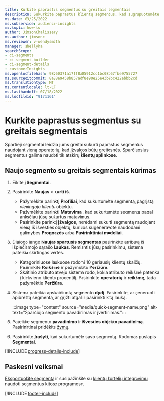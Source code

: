 ```yaml
---
title: Kurkite paprastus segmentus su greitais segmentais
description: Sukurkite paprastus klientų segmentus, kad sugrupuotumėte juos pagal įvairius atributus.
ms.date: 03/25/2022
ms.subservice: audience-insights
ms.topic: how-to
author: JimsonChalissery
ms.author: jimsonc
ms.reviewer: v-wendysmith
manager: shellyha
searchScope:
- ci-segments
- ci-segment-builder
- ci-segment-details
- customerInsights
ms.openlocfilehash: 98260371a17ff8a05912cc1bc08c67fbe9755727
ms.sourcegitcommit: 8a28e9458b857adf8e90e25e43b9bc422ebbb2cd
ms.translationtype: MT
ms.contentlocale: lt-LT
ms.lasthandoff: 07/18/2022
ms.locfileid: "9171161"
---
```

# <a name="create-simple-segments-with-quick-segments"></a>Kurkite paprastus segmentus su greitais segmentais

Spartieji segmentai leidžia jums greitai sukurti paprastus segmentus naudojant vieną operatorių, kad įžvalgos būtų greitesnės. Sparčiuosius segmentus galima naudoti tik atskirų **klientų aplinkose**.

## <a name="create-a-new-segment-with-quick-segments"></a>Naujo segmento su greitais segmentais kūrimas

1. Eikite į **Segmentai**.

1. Pasirinkite **Naujas** > **kurti iš**.
   - Pažymėkite parinktį **Profiliai**, kad sukurtumėte segmentą, pagrįstą *vieningojo klientu* objektu.
   - Pažymėkite parinktį **Matavimai**, kad sukurtumėte segmentą pagal anksčiau jūsų sukurtus matavimus.
   - Pasirinkite parinktį **Įžvalgos**, norėdami sukurti segmentą naudojant vieną iš išvesties objektų, kuriuos sugeneravote naudodami galimybes **Prognozės** arba **Pasirinktiniai modeliai**.

1. Dialogo lange **Naujas spartusis segmentas** pasirinkite atributą iš išplečiamojo sąrašo **Laukas**. Remiantis jūsų pasirinkimu, sistema pateikia skirtingas vertes.
   - Kategoriniuose laukuose rodomi 10 geriausių klientų skaičių. Pasirinkite **Reikšmė** ir pažymėkite **Peržiūra**.
   - Skaitinio atributo atveju sistema rodo, kokia atributo reikšmė patenka į kiekvieno kliento procentilį. Pasirinkite **operatorių** ir **reikšmę**, tada pažymėktie **Peržiūra**.

1. Sistema pateikia apskaičiuotą segmento **dydį**. Pasirinkite, ar generuoti apibrėžtą segmentą, ar grįžti atgal ir pasirinkti kitą lauką.

   :::image type="content" source="media/quick-segment-name.png" alt-text="Sparčiojo segmento pavadinimas ir įvertinimas.":::

1. Pateikite segmento **pavadinimo** ir **išvesties objekto pavadinimą**. Pasirinktinai pridėkite [žymų](work-with-tags-columns.md#manage-tags).

1. Pasirinkite **Įrašyti**, kad sukurtumėte savo segmentą. Rodomas puslapis **Segmentai**.

[!INCLUDE [progress-details-include](includes/progress-details-pane.md)]

## <a name="next-steps"></a>Paskesni veiksmai

[Eksportuokite segmentą](export-destinations.md) ir susipažinkite su [klientų kortelių integravimu](customer-card-add-in.md) naudoti segmentus kitose programose.

[!INCLUDE [footer-include](includes/footer-banner.md)]
